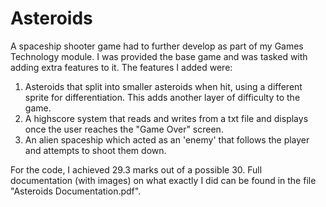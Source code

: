 # Asteroids
A spaceship shooter game had to further develop as part of my Games Technology module. I was provided the base game and was tasked with adding extra features to it. The features I added were:

1) Asteroids that split into smaller asteroids when hit, using a different sprite for differentiation. This adds another layer of difficulty to the game.
2) A highscore system that reads and writes from a txt file and displays once the user reaches the "Game Over" screen.
3) An alien spaceship which acted as an 'enemy' that follows the player and attempts to shoot them down.

For the code, I achieved 29.3 marks out of a possible 30. Full documentation (with images) on what exactly I did can be found in the file "Asteroids Documentation.pdf".
